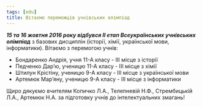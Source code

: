```yaml
---
tags: [edu]
title: Вітаємо переможців учнівських олімпіад
---
```


**_15 та 16 жовтня 2016 року відбувся ІІ етап Всеукраїнських учнівських олімпіад_** з базових дисциплін (історії, хімії, української мови, інформатики). Вітаємо з перемогою учнів:

* Бондаренко Андрія, учня 11-А класу - ІІІ місце з історії
* Педченко Дар’ю, ученицю 11-А класу - ІІІ місце з хімії
* Штилун Крістіну, ученицю 9-А класу - ІІІ місце з української мови
* Артемюк Мар’яну, ученицю 9-А класу - ІІІ місце з інформатики

Щиро дякуємо вчителям Копичко Л.А., Телепневій Н.Ф., Стрембицькій Л.А., Артемюк Н.А. за підготовку учнів до інтелектуальних змагань!
